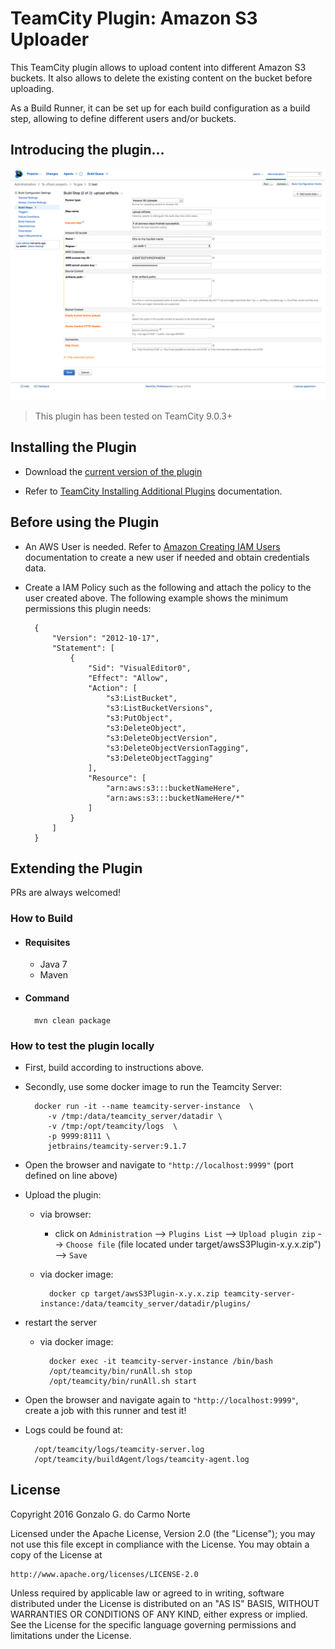 # TeamCity Plugin: Amazon S3 Uploader

This TeamCity plugin allows to upload content into different Amazon S3 buckets. It also allows to delete the existing content on the bucket before uploading.

As a Build Runner, it can be set up for each build configuration as a build step, allowing to define different users and/or buckets.

## Introducing the plugin...

![Amazon S3 Uploader Preview](docs/plugin_preview.png)

> This plugin has been tested on TeamCity 9.0.3+


## Installing the Plugin

- Download the [current version of the plugin](https://github.com/gonzadocarmo/teamcity-s3-plugin/releases)

- Refer to [TeamCity Installing Additional Plugins](https://confluence.jetbrains.com/display/TCD9/Installing+Additional+Plugins) documentation.

## Before using the Plugin

- An AWS User is needed. Refer to [Amazon Creating IAM Users](http://docs.aws.amazon.com/IAM/latest/UserGuide/id_users_create.html#id_users_create_console) documentation to create a new user if needed and obtain credentials data.

- Create a IAM Policy such as the following and attach the policy to the user created above. The following example shows the minimum permissions this plugin needs:

        {
            "Version": "2012-10-17",
            "Statement": [
                {
                    "Sid": "VisualEditor0",
                    "Effect": "Allow",
                    "Action": [
                        "s3:ListBucket",
                        "s3:ListBucketVersions",
                        "s3:PutObject",
                        "s3:DeleteObject",
                        "s3:DeleteObjectVersion",
                        "s3:DeleteObjectVersionTagging",
                        "s3:DeleteObjectTagging"
                    ],
                    "Resource": [
                        "arn:aws:s3:::bucketNameHere",
                        "arn:aws:s3:::bucketNameHere/*"
                    ]
                }
            ]
        }


## Extending the Plugin

PRs are always welcomed!

### How to Build

- #### Requisites
  - Java 7
  - Maven

- #### Command

        mvn clean package

### How to test the plugin locally

- First, build according to instructions above.
- Secondly, use some docker image to run the Teamcity Server:

        docker run -it --name teamcity-server-instance  \
           -v /tmp:/data/teamcity_server/datadir \
           -v /tmp:/opt/teamcity/logs  \
           -p 9999:8111 \
           jetbrains/teamcity-server:9.1.7

- Open the browser and navigate to `"http://localhost:9999"` (port defined on line above)
- Upload the plugin:
    - via browser:
        - click on `Administration` --> `Plugins List` --> `Upload plugin zip` --> `Choose file` (file located under target/awsS3Plugin-x.y.x.zip") --> `Save`
    - via docker image:

            docker cp target/awsS3Plugin-x.y.x.zip teamcity-server-instance:/data/teamcity_server/datadir/plugins/
- restart the server
    - via docker image:

            docker exec -it teamcity-server-instance /bin/bash
            /opt/teamcity/bin/runAll.sh stop
            /opt/teamcity/bin/runAll.sh start

- Open the browser and navigate again to `"http://localhost:9999"`, create a job with this runner and test it!

- Logs could be found at:

        /opt/teamcity/logs/teamcity-server.log
        /opt/teamcity/buildAgent/logs/teamcity-agent.log

## License

Copyright 2016 Gonzalo G. do Carmo Norte

Licensed under the Apache License, Version 2.0 (the "License");
you may not use this file except in compliance with the License.
You may obtain a copy of the License at

    http://www.apache.org/licenses/LICENSE-2.0

Unless required by applicable law or agreed to in writing, software
distributed under the License is distributed on an "AS IS" BASIS,
WITHOUT WARRANTIES OR CONDITIONS OF ANY KIND, either express or implied.
See the License for the specific language governing permissions and
limitations under the License.